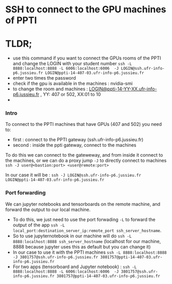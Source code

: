 # SSH to connect to the GPU machines of PPTI 

# TLDR; 
- use this command if you want to connect the GPUs rooms of the PPTI and change the LOGIN with your student number
`ssh -L 8888:localhost:8888 -L 6006:localhost:6006  -J LOGIN@ssh.ufr-info-p6.jussieu.fr LOGIN@ppti-14-407-03.ufr-info-p6.jussieu.fr`
- enter two times the password 
- check if the gpu is available in the machines : nvidia-smi
- to change the room and machines : LOGIN@ppti-14-YY-XX.ufr-info-p6.jussieu.fr , YY: 407 or 502, XX:01 to 10
-
### Intro
To connect to the PPTI machines that have GPUs (407 and 502) you need to:
- first : connect to the PPTI gateway (ssh.ufr-info-p6.jussieu.fr)
- second : inside the ppti gateway, connect to the machines 

To do this we can connect to the gateweway, and from inside it connect to the machines, or we can do a proxy jump `-J` to directly connect to machines
`ssh -J user@<bastion:port> <user@remote:port>`

In our case it will be : `ssh -J LOGIN@ssh.ufr-info-p6.jussieu.fr LOGIN@ppti-14-407-03.ufr-info-p6.jussieu.fr`

### Port forwarding 
We can jupyter notebooks and tensorboards on the remote machine, and forward the output to our local machine. 
- To do this, we just need to use the port forwading `-L` to forward the output of the app `ssh -L local_port:destination_server_ip:remote_port ssh_server_hostname`.
- So to use jupyternotebook in our machine will do `ssh -L 8888:localhost:8888 ssh_server_hostname` (localhost for our machine, 8888 because jupyter uses this as default but you can change it)
- In our case to use it with the PPTI machines `ssh -L 8888:localhost:8888 -J 3801757@ssh.ufr-info-p6.jussieu.fr 3801757@ppti-14-407-03.ufr-info-p6.jussieu.fr`
- For two apps (tensorboard and Jupyter notebook) : `ssh -L 8888:localhost:8888 -L 6006:localhost:6006  -J 3801757@ssh.ufr-info-p6.jussieu.fr 3801757@ppti-14-407-03.ufr-info-p6.jussieu.fr`
